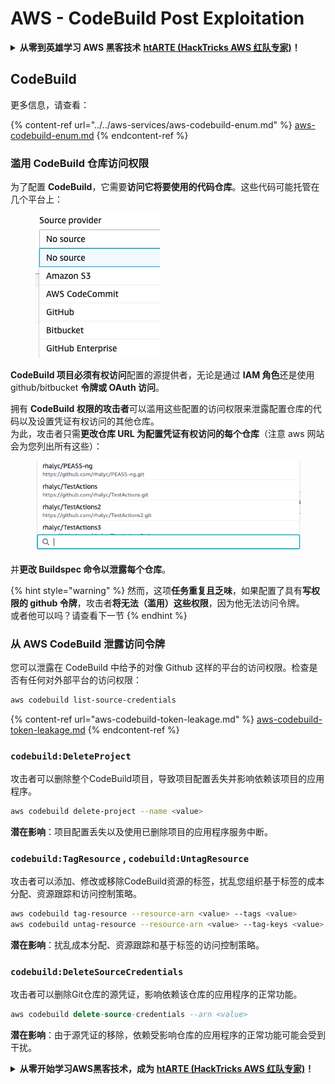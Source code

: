 # AWS - CodeBuild Post Exploitation

<details>

<summary><strong>从零到英雄学习 AWS 黑客技术</strong> <a href="https://training.hacktricks.xyz/courses/arte"><strong>htARTE (HackTricks AWS 红队专家)</strong></a><strong>！</strong></summary>

支持 HackTricks 的其他方式：

* 如果您想在 **HackTricks 中看到您的公司广告** 或 **下载 HackTricks 的 PDF**，请查看 [**订阅计划**](https://github.com/sponsors/carlospolop)！
* 获取 [**官方 PEASS & HackTricks 商品**](https://peass.creator-spring.com)
* 发现 [**PEASS 家族**](https://opensea.io/collection/the-peass-family)，我们独家的 [**NFT 集合**](https://opensea.io/collection/the-peass-family)
* **加入** 💬 [**Discord 群组**](https://discord.gg/hRep4RUj7f) 或 [**telegram 群组**](https://t.me/peass) 或在 **Twitter** 🐦 上 **关注** 我 [**@carlospolopm**](https://twitter.com/carlospolopm)**。**
* **通过向** [**HackTricks**](https://github.com/carlospolop/hacktricks) 和 [**HackTricks Cloud**](https://github.com/carlospolop/hacktricks-cloud) github 仓库提交 PR 来分享您的黑客技巧。

</details>

## CodeBuild

更多信息，请查看：

{% content-ref url="../../aws-services/aws-codebuild-enum.md" %}
[aws-codebuild-enum.md](../../aws-services/aws-codebuild-enum.md)
{% endcontent-ref %}

### 滥用 CodeBuild 仓库访问权限

为了配置 **CodeBuild**，它需要**访问它将要使用的代码仓库**。这些代码可能托管在几个平台上：

<figure><img src="../../../../.gitbook/assets/image (3) (5).png" alt=""><figcaption></figcaption></figure>

**CodeBuild 项目必须有权访问**配置的源提供者，无论是通过 **IAM 角色**还是使用 github/bitbucket **令牌或 OAuth 访问**。

拥有 **CodeBuild 权限的攻击者**可以滥用这些配置的访问权限来泄露配置仓库的代码以及设置凭证有权访问的其他仓库。\
为此，攻击者只需**更改仓库 URL 为配置凭证有权访问的每个仓库**（注意 aws 网站会为您列出所有这些）：

<figure><img src="../../../../.gitbook/assets/image (11) (1) (2).png" alt=""><figcaption></figcaption></figure>

并**更改 Buildspec 命令以泄露每个仓库**。

{% hint style="warning" %}
然而，这项**任务重复且乏味**，如果配置了具有**写权限的 github 令牌**，攻击者**将无法（滥用）这些权限**，因为他无法访问令牌。\
或者他可以吗？请查看下一节
{% endhint %}

### 从 AWS CodeBuild 泄露访问令牌

您可以泄露在 CodeBuild 中给予的对像 Github 这样的平台的访问权限。检查是否有任何对外部平台的访问权限：

```bash
aws codebuild list-source-credentials
```

{% content-ref url="aws-codebuild-token-leakage.md" %}
[aws-codebuild-token-leakage.md](aws-codebuild-token-leakage.md)
{% endcontent-ref %}

### `codebuild:DeleteProject`

攻击者可以删除整个CodeBuild项目，导致项目配置丢失并影响依赖该项目的应用程序。

```bash
aws codebuild delete-project --name <value>
```

**潜在影响**：项目配置丢失以及使用已删除项目的应用程序服务中断。

### `codebuild:TagResource` , `codebuild:UntagResource`

攻击者可以添加、修改或移除CodeBuild资源的标签，扰乱您组织基于标签的成本分配、资源跟踪和访问控制策略。

```bash
aws codebuild tag-resource --resource-arn <value> --tags <value>
aws codebuild untag-resource --resource-arn <value> --tag-keys <value>
```

**潜在影响**：扰乱成本分配、资源跟踪和基于标签的访问控制策略。

### `codebuild:DeleteSourceCredentials`

攻击者可以删除Git仓库的源凭证，影响依赖该仓库的应用程序的正常功能。

```sql
aws codebuild delete-source-credentials --arn <value>
```

**潜在影响**：由于源凭证的移除，依赖受影响仓库的应用程序的正常功能可能会受到干扰。

<details>

<summary><strong>从零开始学习AWS黑客技术，成为</strong> <a href="https://training.hacktricks.xyz/courses/arte"><strong>htARTE (HackTricks AWS 红队专家)</strong></a><strong>！</strong></summary>

其他支持HackTricks的方式：

* 如果您希望在**HackTricks中看到您的公司广告**或**下载HackTricks的PDF版本**，请查看[**订阅计划**](https://github.com/sponsors/carlospolop)！
* 获取[**官方的PEASS & HackTricks商品**](https://peass.creator-spring.com)
* 发现[**PEASS家族**](https://opensea.io/collection/the-peass-family)，我们独家的[**NFTs系列**](https://opensea.io/collection/the-peass-family)
* **加入** 💬 [**Discord群组**](https://discord.gg/hRep4RUj7f) 或 [**telegram群组**](https://t.me/peass) 或在 **Twitter** 🐦 上**关注**我 [**@carlospolopm**](https://twitter.com/carlospolopm)**。**
* **通过向** [**HackTricks**](https://github.com/carlospolop/hacktricks) 和 [**HackTricks Cloud**](https://github.com/carlospolop/hacktricks-cloud) github仓库提交PR来分享您的黑客技巧。

</details>
